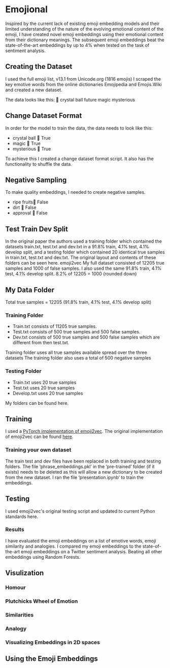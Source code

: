 # Emojional
Inspired by the current lack of existing emoji embedding models and their limited understanding of the nature of the evolving emotional content of the emoji, I have created novel emoji embeddings using their emotional content from their dictionary meanings. The subsequent emoji embeddings beat the state-of-the-art embeddings by up to 4% when tested on the task of sentiment analysis. 

## Creating the Dataset

I used the full emoji list, v13.1 from Unicode.org (1816 emojis)
I scraped the key emotive words from the online dictionaries Emojipedia and Emojis.Wiki and created a new dataset. 

The data looks like this:
🔮	crystal ball	future	magic	mysterious

## Change Dataset Format

In order for the model to train the data, the data needs to look like this:

* crystal ball	🔮	True
* magic	🔮	True
* mysterious	🔮	True

To achieve this I created a change dataset format script. It also has the functionality to shuffle the data.

## Negative Sampling

To make quality embeddings, I needed to create negative samples.

* ripe fruits🔮	False
* dirt	🔮	False
* approval	🔮	False

## Test Train Dev Split

In the original paper the authors used a training folder which contained the datasets train.txt, test.txt and dev.txt in a 91.8% train, 4.1% test, 4.1% develop split, and a testing folder which contained 20 identical true samples in train.txt, test.txt and dev.txt. The original layout and contents of these folders can be seen here. emoji2vec 
My full dataset consisted of 12205 true samples and 1000 of false samples. I also used the same 91.8% train, 4.1% test, 4.1% develop split.
8.2% of 12205 = 1000 (rounded down)

## My Data Folder

Total true samples = 12205
(91.8% train, 4.1% test, 4.1% develop split)

### Training Folder

* Train.txt consists of 11205 true samples.
* Test.txt consists of 500 true samples and 500 false samples.
* Dev.txt consists of 500 true samples and 500 false samples which are different from then test.txt.

Training folder uses all true samples available spread over the three datasets
The training folder also uses a total of 500 negative samples

### Testing Folder

* Train.txt uses 20 true samples
* Test.txt uses 20 true samples
* Develop.txt uses 20 true samples

My folders can be found here.

## Training

I used a [PyTorch implementation of emoji2vec](https://github.com/pwiercinski/emoji2vec_pytorch). The original implementation of emoji2vec can be found [here](https://github.com/uclnlp/emoji2vec). 

### Training your own dataset
The train test and dev files have been replaced in both training and testing folders. The file ‘phrase_embeddings.pkl’ in the ‘pre-trained’ folder (if it exists) needs to be deleted as this will allow a new dictionary to be created from the new dataset. I ran the file ‘presentation.ipynb’ to train the embeddings.

## Testing
I used emoji2vec's original testing script and updated to current Python standards here.

### Results
I have evaluated the emoji embeddings on a list of emotive words, emoji similarity and analogies.
I compared my emoji embeddings to the state-of-the-art emoji embeddings on a Twitter sentiment analysis. Beating all other embeddings using Random Forests. 

## Visulization

### Homour

### Plutchicks Wheel of Emotion

### Similarities

### Analogy

### Visualizing Embeddings in 2D spaces

## Using the Emoji Embeddings

